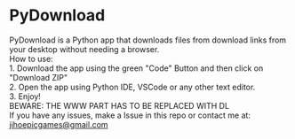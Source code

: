 # PyDownload
PyDownload is a Python app that downloads files from download links from your desktop without needing a browser. 
<br /> How to use:
<br /> 1. Download the app using the green "Code" Button and then click on "Download ZIP"
<br /> 2. Open the app using Python IDE, VSCode or any other text editor.
<br /> 3. Enjoy!
<br /> BEWARE: THE WWW PART HAS TO BE REPLACED WITH DL
<br /> If you have any issues, make a Issue in this repo or contact me at: jihoepicgames@gmail.com
